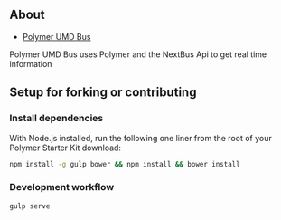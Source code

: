 ## About

* [Polymer UMD Bus](http://joltimate.com/polymerbus)

Polymer UMD Bus uses Polymer and the NextBus Api to get real time information

## Setup for forking or contributing

### Install dependencies

With Node.js installed, run the following one liner from the root of your Polymer Starter Kit download:

```sh
npm install -g gulp bower && npm install && bower install
```


### Development workflow

```sh
gulp serve
```

